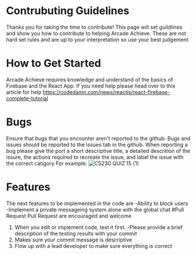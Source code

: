 # Contrubuting Guidelines

Thanks you for taking the time to contribute!
This page will set guildlines and show you how to contribute to helping Arcade Achieve. These are not hard set rules and are up to your interpretation so use your best judgement

# How to Get Started
Arcade Achieve requires knowledge and understand of the basics of Firebase and the React App. If you need help please head over to this article for help https://codedamn.com/news/reactjs/react-firebase-complete-tutorial
# Bugs
Ensure that bugs that you encounter aren't reported to the github. Bugs and issues should be reported to the issues tab in the github.
When reporting a bug please give the port a short descriptive title, a detailed descrition of the issure, the actions required to recreate the issue, and label the issue with the correct catigory 
For example:
![CS230 QUIZ 15 (1)](https://github.com/WVU-CS230-2024-01-Group13/ArcadeArchive/assets/143005488/240a9da3-de53-4224-b942-340e039cdbb8)
# Features
The next features to be implemented in the code are
-Ability to block users
-Implement a private messageing system alone with the global chat
#Pull Request
Pull Request are encouraged and welcome
1. When you edit or implement code, test it first.
   -Please provide a brief description of the testing results with your commit
2. Makes sure your commit message is descriptive
3. Flow up with a lead developer to make sure everything is correct 
